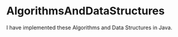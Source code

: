 # AlgorithmsAndDataStructures

I have implemented these Algorithms and Data Structures in Java.


 

